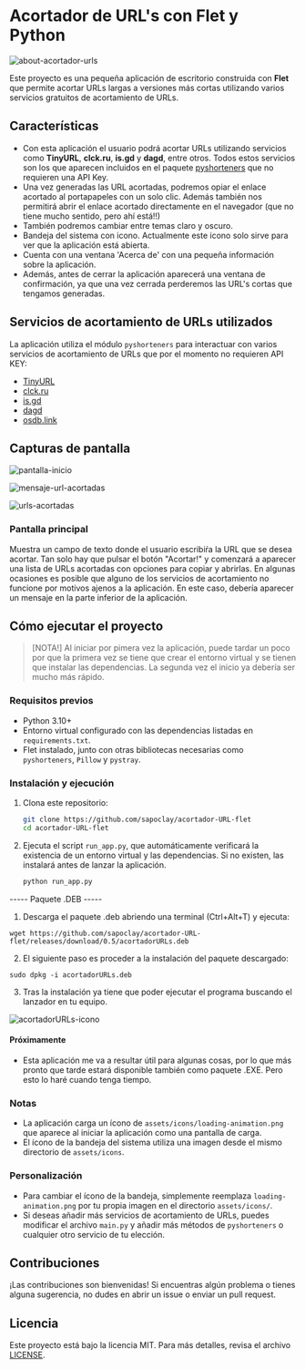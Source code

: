 # Acortador de URL's con Flet y Python

![about-acortador-urls](https://github.com/user-attachments/assets/b349ccbc-4c1d-4551-ab0c-02471ac0327b)

Este proyecto es una pequeña aplicación de escritorio construida con **Flet** que permite acortar URLs largas a versiones más cortas utilizando varios servicios gratuitos de acortamiento de URLs.

## Características

- Con esta aplicación el usuario podrá acortar URLs utilizando servicios como **TinyURL**, **clck.ru**, **is.gd** y **dagd**, entre otros. Todos estos servicios son los que aparecen incluidos en el paquete [pyshorteners](https://pyshorteners.readthedocs.io/en/latest/apis.html#da-gd) que no requieren una API Key.
- Una vez generadas las URL acortadas, podremos opiar el enlace acortado al portapapeles con un solo clic. Además también nos permitirá abrir el enlace acortado directamente en el navegador (que no tiene mucho sentido, pero ahí está!!)
- También podremos cambiar entre temas claro y oscuro.
- Bandeja del sistema con icono. Actualmente este icono solo sirve para ver que la aplicación está abierta.
- Cuenta con una ventana 'Acerca de' con una pequeña información sobre la aplicación.
- Además, antes de cerrar la aplicación aparecerá una ventana de confirmación, ya que una vez cerrada perderemos las URL's cortas que tengamos generadas.

## Servicios de acortamiento de URLs utilizados

La aplicación utiliza el módulo `pyshorteners` para interactuar con varios servicios de acortamiento de URLs que por el momento no requieren API KEY:

- [TinyURL](https://tinyurl.com)
- [clck.ru](https://clck.ru)
- [is.gd](https://is.gd)
- [dagd](https://da.dg)
- [osdb.link](https://osdb.link)

## Capturas de pantalla

![pantalla-inicio](https://github.com/user-attachments/assets/940471cd-60dc-4a43-8dbc-7c9801389a40)

![mensaje-url-acortadas](https://github.com/user-attachments/assets/78aed082-5ada-44b9-9f5e-0df6ba93cb04)

![urls-acortadas](https://github.com/user-attachments/assets/16bdf5b8-443d-4882-8ca0-b53712f08146)

### Pantalla principal
Muestra un campo de texto donde el usuario escribiŕa la URL que se desea acortar. Tan solo hay que pulsar el botón "Acortar!" y comenzará a aparecer una lista de URLs acortadas con opciones para copiar y abrirlas. En algunas ocasiones es posible que alguno de los servicios de acortamiento no funcione por motivos ajenos a la aplicación. En este caso, debería aparecer un mensaje en la parte inferior de la aplicación.


## Cómo ejecutar el proyecto

>[NOTA!]
>Al iniciar por pimera vez la aplicación, puede tardar un poco por que la primera vez se tiene que crear el entorno virtual y se tienen que instalar las dependencias. La segunda vez el inicio ya debería ser mucho más rápido.

### Requisitos previos

- Python 3.10+
- Entorno virtual configurado con las dependencias listadas en `requirements.txt`.
- Flet instalado, junto con otras bibliotecas necesarias como `pyshorteners`, `Pillow` y `pystray`.

### Instalación y ejecución

1. Clona este repositorio:
    ```bash
    git clone https://github.com/sapoclay/acortador-URL-flet
    cd acortador-URL-flet
    ```

2. Ejecuta el script `run_app.py`, que automáticamente verificará la existencia de un entorno virtual y las dependencias. Si no existen, las instalará antes de lanzar la aplicación.

    ```bash
    python run_app.py
    ```

----- Paquete .DEB -----

1. Descarga el paquete .deb abriendo una terminal (Ctrl+Alt+T) y ejecuta:

```
wget https://github.com/sapoclay/acortador-URL-flet/releases/download/0.5/acortadorURLs.deb
```

2. El siguiente paso es proceder a la instalación del paquete descargado:

```
sudo dpkg -i acortadorURLs.deb
```

3. Tras la instalación ya tiene que poder ejecutar el programa buscando el lanzador en tu equipo.

![acortadorURLs-icono](https://github.com/user-attachments/assets/1f314386-5e84-4ede-9f8f-888f0042c9ae)

#### Próximamente 

- Esta aplicación me va a resultar útil para algunas cosas, por lo que más pronto que tarde estará disponible también como paquete .EXE. Pero esto lo haré cuando tenga tiempo.

### Notas

- La aplicación carga un ícono de `assets/icons/loading-animation.png` que aparece al iniciar la aplicación como una pantalla de carga.
- El ícono de la bandeja del sistema utiliza una imagen desde el mismo directorio de `assets/icons`.

### Personalización

- Para cambiar el ícono de la bandeja, simplemente reemplaza `loading-animation.png` por tu propia imagen en el directorio `assets/icons/`.
- Si deseas añadir más servicios de acortamiento de URLs, puedes modificar el archivo `main.py` y añadir más métodos de `pyshorteners` o cualquier otro servicio de tu elección.

## Contribuciones

¡Las contribuciones son bienvenidas! Si encuentras algún problema o tienes alguna sugerencia, no dudes en abrir un issue o enviar un pull request.

## Licencia

Este proyecto está bajo la licencia MIT. Para más detalles, revisa el archivo [LICENSE](LICENSE).
